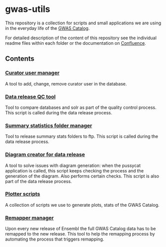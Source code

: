 # gwas-utils

This repository is a collection for scripts and small applications we are using in the everyday life of the [GWAS Catalog](http://www.ebi.ac.uk/gwas).

For detailed description of the content of this repository see the individual readme files within each folder or the documentation on [Confluence](https://www.ebi.ac.uk/seqdb/confluence/display/GOCI/GWAS+Catalog+tools+and+scripts). 

## Contents

### [Curator user manager](https://github.com/EBISPOT/gwas-utils/tree/master/curatorUserManager)

A tool to add, change, remove curator user in the database.

### [Data release QC tool](https://github.com/EBISPOT/gwas-utils/tree/master/dataReleaseQC)

Tool to compare databases and solr as part of the quality control process. This script is called during the data release process.

### [Summary statistics folder manager](https://github.com/EBISPOT/gwas-utils/tree/master/ftpSummaryStatsScript)

Tool to release summary stats folders to ftp. This script is called during the data release process.

### [Diagram creator for data release](https://github.com/EBISPOT/gwas-utils/tree/master/diagramCreator)

A tool to solve issues with diagram generation: when the pussycat application is called, this script keeps checking the process and the generation of the diagram. Also performs certain checks. This script is also part of the data release process.

### [Plotter scripts](https://github.com/EBISPOT/gwas-utils/tree/master/catalogPlots)

A collection of scripts we use to generate plots, stats of the GWAS Catalog. 

### [Remapper manager](https://github.com/EBISPOT/gwas-utils/tree/master/remapper_manager)

Upon every new release of Ensembl the full GWAS Catalog data has to be remapped to the new release. This tool to help the remapping process by automating the process that triggers remapping. 

